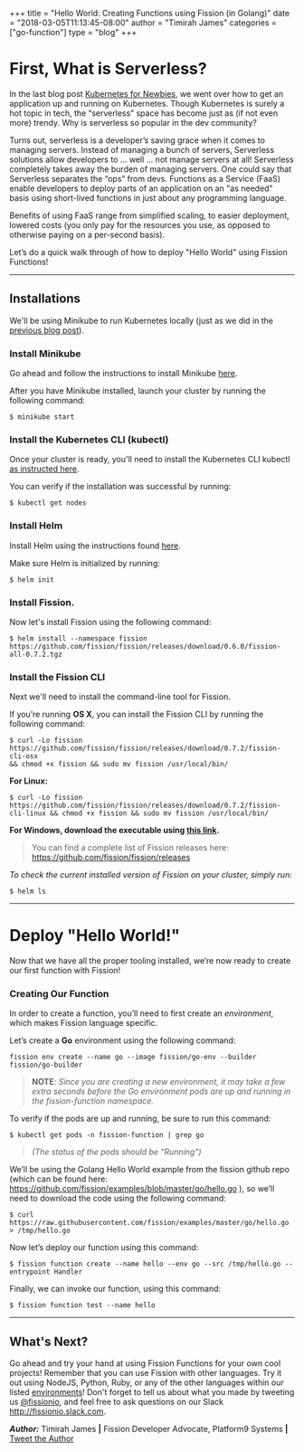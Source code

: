 +++
title = "Hello World: Creating Functions using Fission (in Golang)"
date = "2018-03-05T11:13:45-08:00"
author = "Timirah James"
categories = ["go-function"]
type = "blog"
+++


# First, What is Serverless?

In the last blog post [Kubernetes for Newbies](/blog/hello-world-creating-functions-using-fission-in-golang/), we went over how to get an application up and running on Kubernetes. Though Kubernetes is surely a hot topic in tech, the “serverless” space has become just as (if not even more) trendy. Why is serverless so popular in the dev community?

Turns out, serverless is a developer’s saving grace when it comes to managing servers. Instead of managing a bunch of servers, Serverless solutions allow developers to … well … not manage servers at all! Serverless completely takes away the burden of managing servers. One could say that Serverless separates the “ops” from devs. Functions as a Service (FaaS) enable developers to deploy parts of an application on an "as needed" basis using short-lived functions in just about any programming language. 

Benefits of using FaaS range from simplified scaling, to easier deployment, lowered costs (you only pay for the resources you use, as opposed to otherwise paying on a per-second basis).

Let’s do a quick walk through of how to deploy "Hello World" using Fission Functions!

----

## Installations

We'll be using Minikube to run Kubernetes locally (just as we did in the [previous blog post](/blog/hello-world-in-go-for-kubernetes-newbies/)).

### Install Minikube

 Go ahead and follow the instructions to install Minikube [here](https://github.com/kubernetes/minikube).

After you have Minikube installed, launch your cluster by running the following command:			
					
	$ minikube start

### Install the Kubernetes CLI (kubectl)

Once your cluster is ready, you'll need to install the Kubernetes CLI kubectl [as instructed here](https://kubernetes.io/docs/tasks/tools/install-kubectl/).

You can verify if the installation was successful by running:

	$ kubectl get nodes

### Install Helm

Install Helm using the instructions found [here](https://github.com/kubernetes/helm).

Make sure Helm is initialized by running:

	$ helm init


### Install Fission.

Now let's install Fission using the following command:

	$ helm install --namespace fission https://github.com/fission/fission/releases/download/0.6.0/fission-all-0.7.2.tgz


### Install the Fission CLI

Next we'll need to install the command-line tool for Fission.

If you’re running **OS X**, you can install the Fission CLI by running the following command:				
					
	$ curl -Lo fission
	https://github.com/fission/fission/releases/download/0.7.2/fission-cli-osx
	&& chmod +x fission && sudo mv fission /usr/local/bin/


**For Linux:**

	$ curl -Lo fission https://github.com/fission/fission/releases/download/0.7.2/fission-cli-linux && chmod +x fission && sudo mv fission /usr/local/bin/


**For Windows, download the executable using [this link](https://github.com/fission/fission/releases/download/0.6.0/fission-cli-windows.exe).**

> You can find a complete list of Fission releases here: https://github.com/fission/fission/releases

_To check the current installed version of Fission on your cluster, simply run:_

	$ helm ls


----


# Deploy "Hello World!"


Now that we have all the proper tooling installed, we’re now ready to create our first function with Fission! 


### Creating Our Function

In order to create a function, you’ll need to first create an _environment_, which makes Fission language specific.

Let’s create a **Go** environment using the following command:

	fission env create --name go --image fission/go-env --builder fission/go-builder

>**NOTE**: _Since you are creating a new environment, it may take a few extra seconds before the Go environment pods are up and running in the fission-function namespace._

To verify if the pods are up and running, be sure to run this command:

	$ kubectl get pods -n fission-function | grep go

>_(The status of the pods should be "Running")_

We’ll be using the Golang Hello World example from the fission github repo (which can be found here: https://github.com/fission/examples/blob/master/go/hello.go ), so we’ll need to download the code using the following command:
									
	$ curl https://raw.githubusercontent.com/fission/examples/master/go/hello.go > /tmp/hello.go


Now let’s deploy our function using this command:

	$ fission function create --name hello --env go --src /tmp/hello.go --entrypoint Handler


Finally, we can invoke our function, using this command:

	$ fission function test --name hello

	
----

## What's Next?

Go ahead and try your hand at using Fission Functions for your own cool projects! Remember that you can use Fission with other languages. Try it out using NodeJS, Python, Ruby, or any of the other languages within our listed [environments](https://github.com/fission/fission/tree/master/environments)! Don't forget to tell us about what you made by tweeting us [@fissionio](http://twitter.com/fissionio), and feel free to ask questions on our Slack http://fissionio.slack.com.



_**Author:**_ Timirah James **|** Fission Developer Advocate, Platform9 Systems  **|**  [Tweet the Author](https://www.twitter.com/timirahj)
